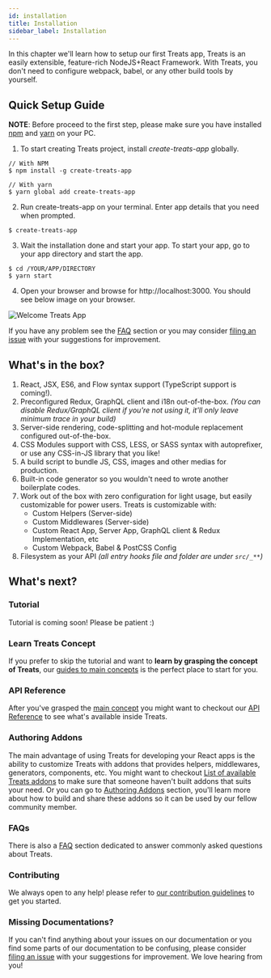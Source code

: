 ```yaml
---
id: installation
title: Installation
sidebar_label: Installation
---
```


In this chapter we'll learn how to setup our first Treats app, Treats is an easily extensible, feature-rich NodeJS+React Framework. With Treats, you don't need to configure webpack, babel, or any other build tools by yourself.

## Quick Setup Guide

**NOTE**: Before proceed to the first step, please make sure you have installed [npm] and [yarn] on your PC.

1. To start creating Treats project, install *create-treats-app* globally.
```
// With NPM
$ npm install -g create-treats-app

// With yarn
$ yarn global add create-treats-app
```
2. Run create-treats-app on your terminal. Enter app details that you need when prompted.
```
$ create-treats-app
```
3. Wait the installation done and start your app. To start your app, go to your app directory and start the app.
```
$ cd /YOUR/APP/DIRECTORY
$ yarn start
```
4. Open your browser and browse for http://localhost:3000. You should see below image on your browser.

![Welcome Treats App](../img/welcome-treats-app.png)

If you have any problem see the [FAQ][faq] section or you may consider [filing an issue][new-issues] with your suggestions for improvement.

## What's in the box?
1. React, JSX, ES6, and Flow syntax support (TypeScript support is coming!).
2. Preconfigured Redux, GraphQL client and i18n out-of-the-box. *(You can disable Redux/GraphQL client if you're not using it, it'll only leave minimum trace in your build)*
3. Server-side rendering, code-splitting and hot-module replacement configured out-of-the-box.
4. CSS Modules support with CSS, LESS, or SASS syntax with autoprefixer, or use any CSS-in-JS library that you like!
5. A build script to bundle JS, CSS, images and other medias for production.
6. Built-in code generator so you wouldn't need to wrote another boilerplate codes.
7. Work out of the box with zero configuration for light usage, but easily customizable for power users. Treats is customizable with:
    - Custom Helpers (Server-side)
    - Custom Middlewares (Server-side)
    - Custom React App, Server App, GraphQL client & Redux Implementation, etc
    - Custom Webpack, Babel & PostCSS Config
8. Filesystem as your API *(all entry hooks file and folder are under `src/_**`)*

## What's next?

### Tutorial
Tutorial is coming soon! Please be patient :)

### Learn Treats Concept
If you prefer to skip the tutorial and want to **learn by grasping the concept of Treats**, our [guides to main concepts][main-concept] is the perfect place to start for you.

### API Reference
After you've grasped the [main concept][main-concept] you might want to checkout our [API Reference][api-reference] to see what's available inside Treats.

### Authoring Addons
The main advantage of using Treats for developing your React apps is the ability to customize Treats with addons that provides helpers, middlewares, generators, components, etc. You might want to checkout [List of available Treats addons][list-of-addons] to make sure that someone haven't built addons that suits your need. Or you can go to [Authoring Addons][authoring-addons] section, you'll learn more about how to build and share these addons so it can be used by our fellow community member.

### FAQs
There is also a [FAQ][faq] section dedicated to answer commonly asked questions about Treats.

### Contributing
We always open to any help! please refer to [our contribution guidelines][contributing] to get you started.

### Missing Documentations?
If you can't find anything about your issues on our documentation or you find some parts of our documentation to be confusing, please consider [filing an issue][new-issues] with your suggestions for improvement. We love hearing from you!

[tutorial]: practical-tutorial/01.html
[main-concept]: main-concept/overview.html
[api-reference]: api-reference/overview.html
[list-of-addons]: list-of-addons.html
[authoring-addons]: authoring-addons/overview.html
[contributing]: contributing/how-to-contribute.html
[faq]: faq.html
[new-issues]: https://github.com/tokopedia/treats/issues/new
[npm]: https://www.npmjs.com/
[yarn]: https://yarnpkg.com/en/
